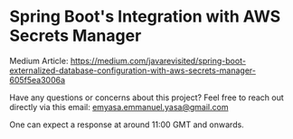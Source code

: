 # Spring Boot's Integration with AWS Secrets Manager

Medium Article: https://medium.com/javarevisited/spring-boot-externalized-database-configuration-with-aws-secrets-manager-605f5ea3006a

Have any questions or concerns about this project? Feel free to reach out directly via this email: emyasa.emmanuel.yasa@gmail.com

One can expect a response at around 11:00 GMT and onwards.